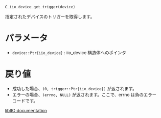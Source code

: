 ```
C_iio_device_get_trigger(device)
```

指定されたデバイスのトリガーを取得します。

# パラメータ

  * `device::Ptr{iio_device}` : iio_device 構造体へのポインタ

# 戻り値

  * 成功した場合、`(0, trigger::Ptr{iio_device})` が返されます。
  * エラーの場合、`(errno, NULL)` が返されます。ここで、errno は負のエラーコードです。

[libIIO documentation](https://analogdevicesinc.github.io/libiio/master/libiio/group__Device.html#gae3ce1d7385ca02a9f6c36768fa41c610)
